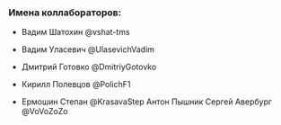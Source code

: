 ### Имена коллабораторов:
- Вадим Шатохин @vshat-tms
- Вадим Уласевич @UlasevichVadim
- Дмитрий Готовко @DmitriyGotovko
- Кирилл Полевцов @PolichF1



- Ермошин Степан @KrasavaStep
Антон Пышник
Сергей Авербург @VoVoZoZo
